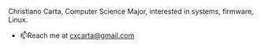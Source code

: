Christiano Carta, Computer Science Major, interested in systems, firmware, Linux.
- 📫Reach me at cxcarta@gmail.com

<!---

--->
